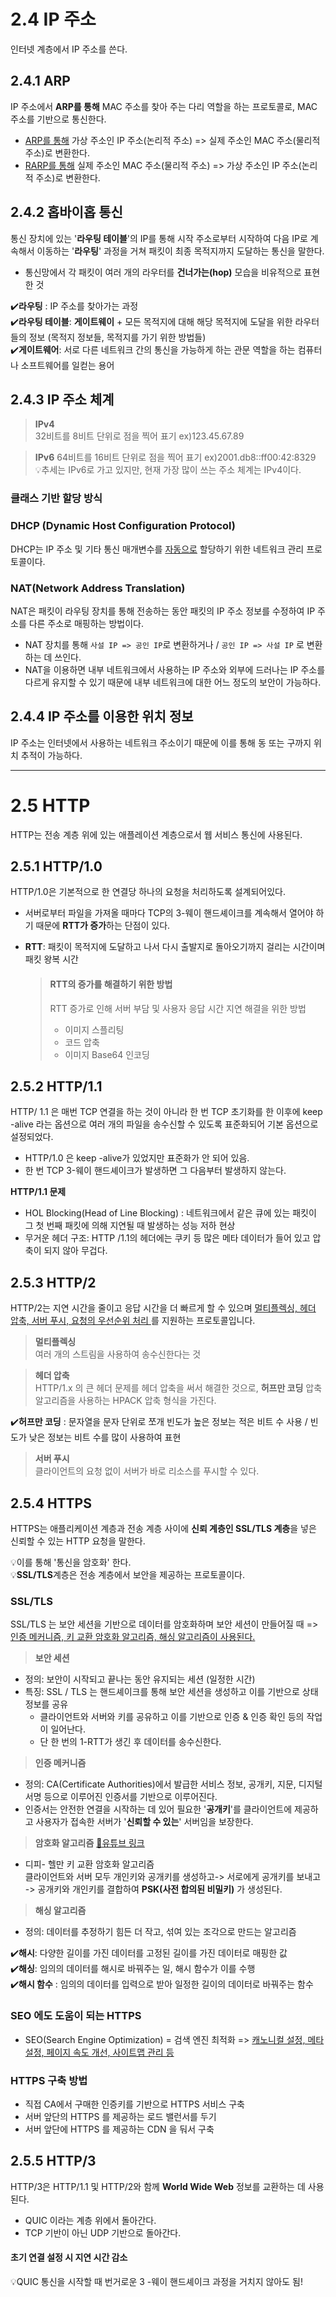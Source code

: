 # 2.4 IP 주소
인터넷 계층에서 IP 주소를 쓴다.

## 2.4.1 ARP

IP 주소에서 **ARP를 통해** MAC 주소를 찾아 주는 다리 역할을 하는 프로토콜로,  MAC 주소를 기반으로 통신한다.  
- <u>ARP를 통해</u> 가상 주소인 IP 주소(논리적 주소) => 실제 주소인 MAC 주소(물리적 주소)로 변환한다.
- <u>RARP를 통해</u> 실제 주소인 MAC 주소(물리적 주소) => 가상 주소인 IP 주소(논리적 주소)로 변환한다.

## 2.4.2 홉바이홉 통신

통신 장치에 있는 '**라우팅 테이블**'의 IP를 통해 시작 주소로부터 시작하여 다음 IP로 계속해서 이동하는 '**라우팅**' 과정을 거쳐 패킷이 최종 목적지까지 도달하는 통신을 말한다.  
-  통신망에서 각 패킷이 여러 개의 라우터를 **건너가는(hop)** 모습을 비유적으로 표현한 것

✔️**라우팅** : IP 주소를 찾아가는 과정  
✔️**라우팅 테이블**: **게이트웨이** + 모든 목적지에 대해 해당 목적지에 도달을 위한 라우터들의 정보   (목적지 정보들, 목적지를 가기 위한 방법들)  
✔️**게이트웨어**: 서로 다른 네트워크 간의 통신을 가능하게 하는 관문 역할을 하는 컴퓨터나 소프트웨어를 일컫는 용어

## 2.4.3 IP 주소 체계

>**IPv4**  
>32비트를 8비트 단위로 점을 찍어 표기
ex)123.45.67.89  


>**IPv6**
>64비트를 16비트 단위로 점을 찍어 표기 ex)2001.db8::ff00:42:8329  
>💡추세는 IPv6로 가고 있지만, 현재 가장 많이 쓰는 주소 체계는 IPv4이다.



### 클래스 기반 할당 방식
### DHCP (Dynamic Host Configuration Protocol)
DHCP는 IP 주소 및 기타 통신 매개변수를 <u>자동으로</u> 할당하기 위한 네트워크 관리 프로토콜이다.

### NAT(Network Address Translation)
NAT은 패킷이 라우팅 장치를 통해 전송하는 동안 패킷의 IP 주소 정보를 수정하여 IP 주소를 다른 주소로 매핑하는 방법이다.  
- NAT 장치를 통해 `사설 IP => 공인 IP`로 변환하거나 / `공인 IP => 사설 IP` 로 변환하는 데 쓰인다.
- NAT을 이용하면 내부 네트워크에서 사용하는 IP 주소와 외부에 드러나는 IP 주소를 다르게 유지할 수 있기 때문에 내부 네트워크에 대한 어느 정도의 보안이 가능하다.

## 2.4.4 IP 주소를 이용한 위치 정보
IP 주소는 인터넷에서 사용하는 네트워크 주소이기 때문에 이를 통해 동 또는 구까지 위치 추적이 가능하다.

---

# 2.5 HTTP
HTTP는 전송 계층 위에 있는 애플레이션 계층으로서 웹 서비스 통신에 사용된다.

## 2.5.1 HTTP/1.0
HTTP/1.0은 기본적으로 한 연결당 하나의 요청을 처리하도록 설계되어있다.
- 서버로부터 파일을 가져올 때마다 TCP의 3-웨이 핸드셰이크를 계속해서 열어야 하기 때문에 **RTT가 증가**하는 단점이 있다.  
- **RTT**: 패킷이 목적지에 도달하고 나서 다시 출발지로 돌아오기까지 걸리는 시간이며 패킷 왕복 시간
 
 
  > #### RTT의 증가를 해결하기 위한 방법  
  > RTT 증가로 인해 서버 부담 및 사용자 응답 시간 지연 해결을 위한 방법  
  > - 이미지 스플리팅  
  > - 코드 압축  
  > - 이미지 Base64 인코딩


## 2.5.2 HTTP/1.1
HTTP/ 1.1 은 매번 TCP 연결을 하는 것이 아니라 한 번 TCP 초기화를 한 이후에 keep -alive 라는 옵션으로 여러 개의 파일을 송수신할 수 있도록 표준화되어 기본 옵션으로 설정되었다.
- HTTP/1.0 은 keep -alive가 있었지만 표준화가 안 되어 있음.
- 한 번 TCP 3-웨이 핸드셰이크가 발생하면 그 다음부터 발생하지 않는다.

**HTTP/1.1 문제**
- HOL Blocking(Head of Line Blocking) : 네트워크에서 같은 큐에 있는 패킷이 그 첫 번째 패킷에 의해 지연될 때 발생하는 성능 저하 현상
- 무거운 헤더 구조: HTTP /1.1의 헤더에는 쿠키 등 많은 메타 데이터가 들어 있고 압축이 되지 않아 무겁다.

## 2.5.3 HTTP/2
HTTP/2는 지연 시간을 줄이고 응답 시간을 더 빠르게 할 수 있으며 <u>멀티플렉싱, 헤더 압축, 서버 푸시, 요청의 우선순위 처리 </u>를 지원하는 프로토콜입니다.

> **멀티플렉싱**  
여러 개의 스트림을 사용하여 송수신한다는 것

> **헤더 압축**  
HTTP/1.x 의 큰 헤더 문제를 헤더 압축을 써서 해결한 것으로, **허프만 코딩** 압축 알고리즘을 사용하는 HPACK 압축 형식을 가진다.

✔️**허프만 코딩** : 문자열을 문자 단위로 쪼개 빈도가 높은 정보는 적은 비트 수 사용 / 빈도가 낮은 정보는 비트 수를 많이 사용하여 표현 

> **서버 푸시**  
클라이언트의 요청 없이 서버가 바로 리소스를 푸시할 수 있다.

## 2.5.4 HTTPS
HTTPS는 애플리케이션 계층과 전송 계층 사이에 **신뢰 계층인 SSL/TLS 계층**을 넣은 신뢰할 수 있는 HTTP 요청을 말한다. 

💡이를 통해 '통신을 암호화' 한다.  
💡**SSL/TLS**계층은 전송 계층에서 보안을 제공하는 프로토콜이다. 

### SSL/TLS
SSL/TLS 는 보안 세션을 기반으로 데이터를 암호화하며 보안 세션이 만들어질 때 => <U>인증 메커니즘, 키 교환 암호화 알고리즘, 해싱 알고리즘이 사용된다.</U>

> **보안 세션**
- 정의:  보안이 시작되고 끝나는 동안 유지되는 세션 (일정한 시간) 
- 특징: SSL / TLS 는 핸드셰이크를 통해 보안 세션을 생성하고 이를 기반으로 상태 정보를 공유
  - 클라이언트와 서버와 키를 공유하고 이를 기반으로 인증 & 인증 확인 등의 작업이 일어난다.
  - 단 한 번의 1-RTT가 생긴 후 데이터를 송수신한다.
 


> **인증 메커니즘**
- 정의: CA(Certificate Authorities)에서 발급한 서비스 정보, 공개키, 지문, 디지털 서명 등으로 이루어진 인증서를 기반으로 이루어진다.
- 인증서는 안전한 연결을 시작하는 데 있어 필요한 '**공개키**'를 클라이언트에 제공하고 사용자가 접속한 서버가 '**신뢰할 수 있는**' 서버임을 보장한다.

> **암호화 알고리즘** [🔎유튜브 링크](https://www.youtube.com/watch?v=kBlQiwXSx8A)
- 디피- 헬만 키 교환 암호화 알고리즘  
클라이언트와 서버 모두 개인키와 공개키를 생성하고-> 서로에게 공개키를 보내고 -> 공개키와 개인키를 결합하여 **PSK(사전 합의된 비밀키)** 가 생성된다.

> **해싱 알고리즘**
- 정의: 데이터를 추정하기 힘든 더 작고, 섞여 있는 조각으로 만드는 알고리즘


✔️**해시**: 다양한 길이를 가진 데이터를 고정된 길이를 가진 데이터로 매핑한 값  
✔️**해싱**: 임의의 데이터를 해시로 바꿔주는 일, 해시 함수가 이를 수행  
✔️**해시 함수** : 임의의 데이터를 입력으로 받아 일정한 길이의 데이터로 바꿔주는 함수  


### SEO 에도 도움이 되는 HTTPS

- SEO(Search Engine Optimization) = 검색 엔진 최적화
=> <u>캐노니컬 설정, 메타 설정, 페이지 속도 개선, 사이트맵 관리 등</u>

### HTTPS 구축 방법
- 직접 CA에서 구매한 인증키를 기반으로 HTTPS 서비스 구축
- 서버 앞단의 HTTPS 를 제공하는 로드 밸런서를 두기
- 서버 앞단에 HTTPS 를 제공하는  CDN 을 둬서 구축

## 2.5.5 HTTP/3
HTTP/3은 HTTP/1.1 및 HTTP/2와 함께 **World Wide Web** 정보를 교환하는 데 사용된다.

- QUIC 이라는 계층 위에서 돌아간다.
- TCP 기반이 아닌 UDP 기반으로 돌아간다.

#### 초기 연결 설정 시 지연 시간 감소
💡QUIC 통신을 시작할 때 번거로운 3 -웨이 핸드셰이크 과정을 거치지 않아도 됨!



